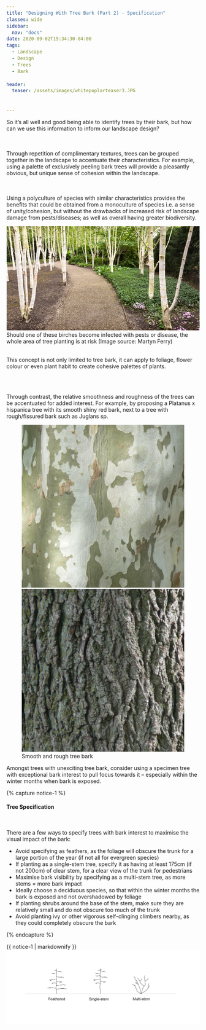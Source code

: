 ```yaml
---
title: "Designing With Tree Bark (Part 2) - Specification"
classes: wide
sidebar:
  nav: "docs"
date: 2020-09-02T15:34:30-04:00
tags:
  - Landscape
  - Design
  - Trees
  - Bark
  
header:
  teaser: /assets/images/whitepoplarteaser3.JPG
  
  
---
```

  
  
<p style="text-align: justify;">
  
So it’s all well and good being able to identify trees by their bark, but how can we use this information to inform our landscape design?

<br><br>
Through repetition of complimentary textures, trees can be grouped together in the landscape to accentuate their characteristics. For example, using a palette of exclusively peeling bark trees will provide a pleasantly obvious, but unique sense of cohesion within the landscape.

<br><br>
Using a polyculture of species with similar characteristics provides the benefits that could be obtained from a monoculture of species i.e. a sense of unity/cohesion, but without the drawbacks of increased risk of landscape damage from pests/diseases; as well as overall having greater biodiversity.

</p>

<img src="/assets/images/monoculture, Martyn Ferry.JPG" alt="">
<figcaption>Should one of these birches become infected with pests or disease, the whole area of tree planting is at risk (Image source: Martyn Ferry)</figcaption>

<br>

<p style="text-align: justify;">

This concept is not only limited to tree bark, it can apply to foliage, flower colour or even plant habit to create cohesive palettes of plants.


<br><br>

Through contrast, the relative smoothness and roughness of the trees can be accentuated for added interest. For example, by proposing a Platanus x hispanica tree with its smooth shiny red bark, next to a tree with rough/fissured bark such as Juglans sp.


</p>

<figure class="half">
    <a href="/assets/images/platanus x hispanica CC0.jpg"><img src="/assets/images/platanus x hispanica CC0.jpg"></a>
    <a href="/assets/images/Juglans nigra CC0.jpg"><img src="/assets/images/Juglans nigra CC0.jpg"></a>
    <figcaption>Smooth and rough tree bark </figcaption>
</figure>

<p style="text-align: justify;">

Amongst trees with unexciting tree bark, consider using a specimen tree with exceptional bark interest to pull focus towards it – especially within the winter months when bark is exposed.

</p>

{% capture notice-1 %}

#### Tree Specification

<br>

There are a few ways to specify trees with bark interest to maximise the visual impact of the bark:

* Avoid specifying as feathers, as the foliage will obscure the trunk for a large portion of the year (if not all for evergreen species)
* If planting as a single-stem tree, specify it as having at least 175cm (if not 200cm) of clear stem, for a clear view of the trunk for pedestrians
* Maximise bark visibility by specifying as a multi-stem tree, as more stems = more bark impact
* Ideally choose a deciduous species, so that within the winter months the bark is exposed and not overshadowed by foliage
* If planting shrubs around the base of the stem, make sure they are relatively small and do not obscure too much of the trunk 
* Avoid planting ivy or other vigorous self-clinging climbers nearby, as they could completely obscure the bark

{% endcapture %}

<div class="notice">
  {{ notice-1 | markdownify }}
</div>

<img src="/assets/images/treeform.PNG" alt="no-alignment">
